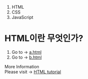 <!DOCTYPE HTML>

<html>
<head>
  <title>myweb1</title>
  <meta charset = "utf-8">
</head>
<body>
  <ol>
    <li>HTML</li>
    <li>CSS</li>
    <li>JavaScript</li>
  </ol>
  <h1>HTML이란 무엇인가?</h1>
</body>

<body>
  <ol>
    <li>
      Go to -> <a href="a.html" target = "_blank" title = "a.html">a.html</a>
    </li >
    <li>
     Go to -> <a href="b.html" target = "_blank" title = "b.html">b.html</a>
    </li>
  </ol>
  <p>
  More Information<br>
  Please visit -> <a href="https://www.w3schools.com/html/" target = "_blank" title = "html의 모든 것">HTML tutorial</a>
  </p>
</body>
<html>
